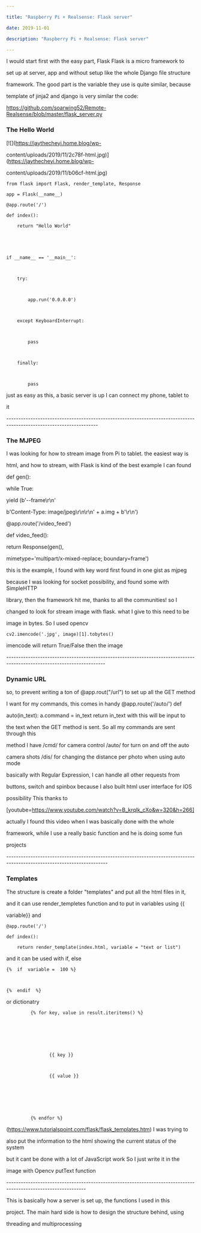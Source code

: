 ```yaml
---

title: "Raspberry Pi + Realsense: Flask server"

date: 2019-11-01

description: "Raspberry Pi + Realsense: Flask server"

---
```




I would start first with the easy part, Flask Flask is a micro framework to

set up at server, app and without setup like the whole Django file structure

framework. The good part is the variable they use is quite similar, because

template of jinja2 and django is very similar the code:

<https://github.com/soarwing52/Remote-Realsense/blob/master/flask_server.py>



### The Hello World



[![](https://jaythecheyi.home.blog/wp-

content/uploads/2019/11/2c78f-html.jpg)](https://jaythecheyi.home.blog/wp-

content/uploads/2019/11/b06cf-html.jpg)



    

    

    from flask import Flask, render_template, Response

    app = Flask(__name__)

    @app.route('/')

    def index():

        return "Hello World"

    

    

    if __name__ == '__main__':

    

        try:

    

            app.run('0.0.0.0')

    

        except KeyboardInterrupt:

    

            pass

    

        finally:

    

            pass

    

    



just as easy as this, a basic server is up I can connect my phone, tablet to

it

\--------------------------------------------------------------------------------------------------------------------



### The MJPEG



I was looking for how to stream image from Pi to tablet. the easiest way is

html, and how to stream, with Flask is kind of the best example I can found



def gen():



while True:



yield (b'--frame\r\n'



b'Content-Type: image/jpeg\r\n\r\n' + a.img + b'\r\n')



@app.route('/video_feed')



def video_feed():



return Response(gen(),



mimetype='multipart/x-mixed-replace; boundary=frame')



this is the example, I found with key word first found in one gist as mjpeg

because I was looking for socket possibility, and found some with SimpleHTTP

library, then the framework hit me, thanks to all the communities! so I

changed to look for stream image with flask. what I give to this need to be

image in bytes. So I used opencv



    

    

    cv2.imencode('.jpg', image)[1].tobytes()



imencode will return True/False then the image

\-----------------------------------------------------------------------------------------------------------------------



### Dynamic URL



so, to prevent writing a ton of @app.rout("/url") to set up all the GET method

I want for my commands, this comes in handy @app.route('/auto/') def

auto(in_text): a.command = in_text return in_text with this will be input to

the text when the GET method is sent. So all my commands are sent through this

method I have /cmd/ for camera control /auto/ for turn on and off the auto

camera shots /dis/ for changing the distance per photo when using auto mode

basically with Regular Expression, I can handle all other requests from

buttons, switch and spinbox because I also built html user interface for IOS

possibility This thanks to



[youtube=https://www.youtube.com/watch?v=B_krqlk_cXo&w=320&h=266]



actually I found this video when I was basically done with the whole

framework, while I use a really basic function and he is doing some fun

projects

\------------------------------------------------------------------------------------------------------------------------



### Templates



The structure is create a folder "templates" and put all the html files in it,

and it can use render_templetes function and to put in variables using {{

variable}} and



    

    

    @app.route('/')

    def index():

        return render_template(index.html, variable = "text or list")



and it can be used with if, else



    

    

    {%  if  variable =  100 %}

    

    {%  endif  %}

    

    



or dictionatry



    

    

             {% for key, value in result.iteritems() %}

    

                

    

                    {{ key }} 

    

                    {{ value }} 

    

                

    

             {% endfor %}

    

    



(<https://www.tutorialspoint.com/flask/flask_templates.htm>) I was trying to

also put the information to the html showing the current status of the system

but it cant be done with a lot of JavaScript work So I just write it in the

image with Opencv putText function

\---------------------------------------------------------------------------------------------------------------

This is basically how a server is set up, the functions I used in this

project. The main hard side is how to design the structure behind, using

threading and multiprocessing



